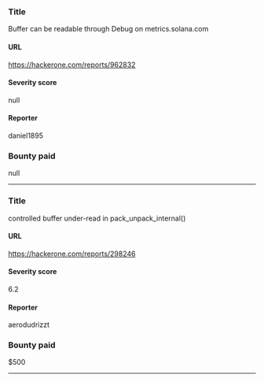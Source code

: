 ### Title
Buffer can be readable through Debug on metrics.solana.com 
#### URL 
https://hackerone.com/reports/962832
#### Severity score
null
#### Reporter 
daniel1895
### Bounty paid
null


---


### Title
controlled buffer under-read in pack_unpack_internal()
#### URL 
https://hackerone.com/reports/298246
#### Severity score
6.2
#### Reporter 
aerodudrizzt
### Bounty paid
$500


---


